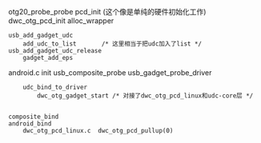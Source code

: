 otg20_probe_probe
	pcd_init (这个像是单纯的硬件初始化工作)
		dwc_otg_pcd_init
			alloc_wrapper

	usb_add_gadget_udc
		add_udc_to_list       /* 这里相当于把udc加入了list */
	usb_add_gadget_udc_release
		gadget_add_eps


android.c 
	init
	usb_composite_probe
	usb_gadget_probe_driver

		udc_bind_to_driver
			dwc_otg_gadget_start /* 对接了dwc_otg_pcd_linux和udc-core层 */


	composite_bind
	android_bind
		dwc_otg_pcd_linux.c  dwc_otg_pcd_pullup(0)
